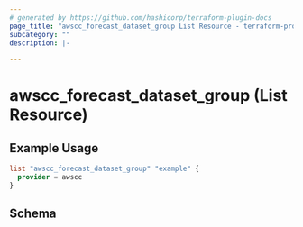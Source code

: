 ```yaml
---
# generated by https://github.com/hashicorp/terraform-plugin-docs
page_title: "awscc_forecast_dataset_group List Resource - terraform-provider-awscc"
subcategory: ""
description: |-
  
---
```


# awscc_forecast_dataset_group (List Resource)



## Example Usage

```terraform
list "awscc_forecast_dataset_group" "example" {
  provider = awscc
}
```

<!-- schema generated by tfplugindocs -->
## Schema
